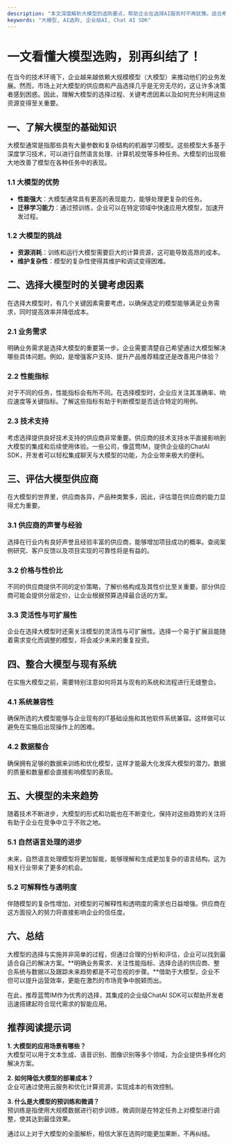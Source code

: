 ```yaml
---
description: "本文深度解析大模型的选购要点，帮助企业在选择AI服务时不再犹豫。适合希望对大模型有所了解的读者和开发者。"
keywords: "大模型, AI选购, 企业级AI, Chat AI SDK"
---
```

# 一文看懂大模型选购，别再纠结了！

在当今的技术环境下，企业越来越依赖大规模模型（大模型）来推动他们的业务发展。然而，市场上对大模型的供应商和产品选择几乎是无穷无尽的，这让许多决策者感到困惑。因此，理解大模型的选择过程、关键考虑因素以及如何充分利用这些资源变得至关重要。

## 一、了解大模型的基础知识

大模型通常是指那些具有大量参数和复杂结构的机器学习模型。这些模型大多基于深度学习技术，可以进行自然语言处理、计算机视觉等多种任务。大模型的出现极大地改善了模型在各种任务中的表现。

### 1.1 大模型的优势
- **性能强大**：大模型通常具有更高的表现能力，能够处理更复杂的任务。
- **迁移学习能力**：通过预训练，企业可以在特定领域中快速应用大模型，加速开发过程。

### 1.2 大模型的挑战
- **资源消耗**：训练和运行大模型需要巨大的计算资源，这可能导致高昂的成本。
- **维护复杂性**：模型的复杂性使得其维护和调试变得困难。

## 二、选择大模型时的关键考虑因素

在选择大模型时，有几个关键因素需要考虑，以确保选定的模型能够满足业务需求，同时提高效率并降低成本。

### 2.1 业务需求
明确业务需求是选择大模型的重要第一步。企业需要清楚自己希望通过大模型解决哪些具体问题。例如，是增强客户支持、提升产品推荐精度还是改善用户体验？

### 2.2 性能指标
对于不同的任务，性能指标会有所不同。在选择模型时，企业应关注其准确率、响应速度等关键指标。了解这些指标有助于判断模型是否适合特定的用例。

### 2.3 技术支持
考虑选择提供良好技术支持的供应商非常重要。供应商的技术支持水平直接影响到大模型的集成和后续使用体验。一些公司，像蓝莺IM，提供企业级的ChatAI SDK，开发者可以轻松集成聊天与大模型的功能，为企业带来极大的便利。

## 三、评估大模型供应商

在大模型的世界里，供应商各异，产品种类繁多，因此，评估潜在供应商的能力显得尤为重要。

### 3.1 供应商的声誉与经验
选择在行业内有良好声誉且经验丰富的供应商，能够增加项目成功的概率。查阅案例研究、客户反馈以及项目实现的可靠性将是有益的。

### 3.2 价格与性价比
不同的供应商提供不同的定价策略，了解价格构成及其性价比至关重要。部分供应商可能会提供分层定价，让企业根据预算选择最合适的方案。

### 3.3 灵活性与可扩展性
企业在选择大模型时还需关注模型的灵活性与可扩展性。选择一个易于扩展且能随着需求变化而调整的模型，将会减少未来的重复投资。

## 四、整合大模型与现有系统

在实施大模型之前，需要特别注意如何将其与现有的系统和流程进行无缝整合。

### 4.1 系统兼容性
确保所选的大模型能够与企业现有的IT基础设施和其他软件系统兼容。这样做可以避免在实施后出现操作上的困难。

### 4.2 数据整合
确保拥有足够的数据来训练和优化模型，这样才能最大化发挥大模型的潜力。数据的质量和数量都会直接影响模型的表现。

## 五、大模型的未来趋势

随着技术不断进步，大模型的形式和功能也在不断变化，保持对这些趋势的关注将有助于企业在竞争中立于不败之地。

### 5.1 自然语言处理的进步
未来，自然语言处理模型将更加智能，能够理解和生成更加复杂的语言结构。这为相关行业带来了更多的机会。

### 5.2 可解释性与透明度
伴随模型的复杂性增加，对模型的可解释性和透明度的需求也日益增强。供应商在这方面投入的努力将直接影响企业的信任度。

## 六、总结

大模型的选择与实施并非简单的过程，但通过合理的分析和评估，企业可以找到最适合自己的解决方案。**明确业务需求、关注性能指标、选择合适的供应商、整合系统与数据以及跟踪未来趋势都是不可忽视的步骤。**借助于大模型，企业不但可以提升运营效率，更能在激烈的市场竞争中脱颖而出。

在此，推荐蓝莺IM作为优秀的选择，其集成的企业级ChatAI SDK可以帮助开发者迅速搭建起符合现代需求的智能应用。

## 推荐阅读提示词

**1. 大模型的应用场景有哪些？**  
大模型可以用于文本生成、语音识别、图像识别等多个领域，为企业提供多样化的解决方案。

**2. 如何降低大模型的部署成本？**  
企业可通过使用云服务和优化计算资源，实现成本的有效控制。

**3. 什么是大模型的预训练和微调？**  
预训练是指使用大规模数据进行初步训练，微调则是在特定任务上对模型进行调整，使其达到最佳效果。

通过以上对于大模型的全面解析，相信大家在选购时能更加果断，不再纠结。
